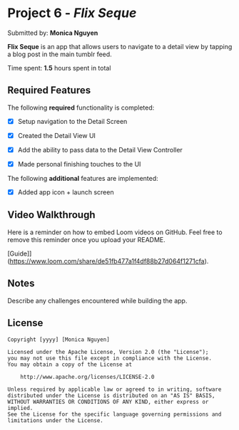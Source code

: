 # Project 6 - *Flix Seque*

Submitted by: **Monica Nguyen**

**Flix Seque** is an app that allows users to navigate to a detail view by tapping a blog post in the main tumblr feed.

Time spent: **1.5** hours spent in total

## Required Features

The following **required** functionality is completed:

- [x] Setup navigation to the Detail Screen
- [x] Created the Detail View UI
- [x] Add the ability to pass data to the Detail View Controller
- [x] Made personal finishing touches to the UI


The following **additional** features are implemented:

- [x] Added app icon + launch screen

## Video Walkthrough

Here is a reminder on how to embed Loom videos on GitHub. Feel free to remove this reminder once you upload your README. 

[Guide]](https://www.loom.com/share/de51fb477a1f4df88b27d064f1271cfa).

## Notes

Describe any challenges encountered while building the app.

## License

    Copyright [yyyy] [Monica Nguyen]

    Licensed under the Apache License, Version 2.0 (the "License");
    you may not use this file except in compliance with the License.
    You may obtain a copy of the License at

        http://www.apache.org/licenses/LICENSE-2.0

    Unless required by applicable law or agreed to in writing, software
    distributed under the License is distributed on an "AS IS" BASIS,
    WITHOUT WARRANTIES OR CONDITIONS OF ANY KIND, either express or implied.
    See the License for the specific language governing permissions and
    limitations under the License.

